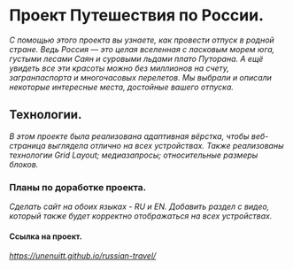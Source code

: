 # Проект Путешествия по России.  
*С помощью этого проекта вы узнаете, как провести отпуск в родной стране. Ведь Россия — это целая вселенная с ласковым морем юга, густыми лесами Саян и суровыми льдами плато Путорана. А ещё увидеть все эти красоты можно без миллионов на счету, загранпаспорта и многочасовых перелетов. Мы выбрали и описали некоторые интересные места, достойные вашего отпуска.*  
## Технологии.  
*В этом проекте была реализована адаптивная вёрстка, чтобы веб-страница выглядела отлично на всех устройствах. Также реализованы технологии Grid Layout; медиазапросы; относительные размеры блоков.*  
### Планы по доработке проекта.  
*Сделать сайт на обоих языках - RU и EN. Добавить раздел с видео, который также будет корректно отображаться на всех устройствах.*
#### Ссылка на проект. 
*https://unenuitt.github.io/russian-travel/*